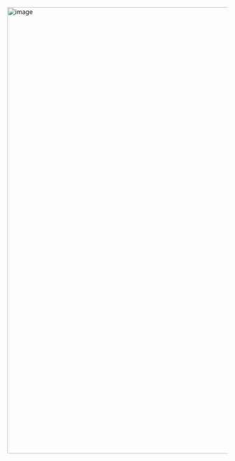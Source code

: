 <img width="1919" height="1021" alt="image" src="https://github.com/user-attachments/assets/d6c9e235-e247-442b-865e-6219753994b3" />


